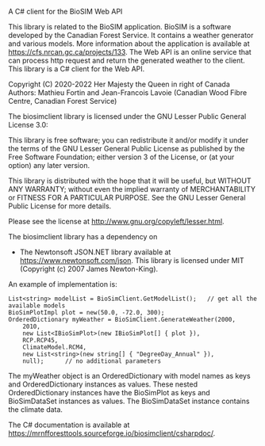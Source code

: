 A C# client for the BioSIM Web API

This library is related to the BioSIM application. BioSIM is a software developed by the Canadian Forest Service. It contains a weather generator and various models. 
More information about the application is available at https://cfs.nrcan.gc.ca/projects/133. The Web API is an online service that can process http request and return 
the generated weather to the client. This library is a C# client for the Web API.

Copyright (C) 2020-2022 Her Majesty the Queen in right of Canada
Authors: Mathieu Fortin and Jean-Francois Lavoie (Canadian Wood Fibre Centre, Canadian Forest Service)

The biosimclient library is licensed under the GNU Lesser Public General License 3.0:

This library is free software; you can redistribute it and/or
modify it under the terms of the GNU Lesser General Public
License as published by the Free Software Foundation; either
version 3 of the License, or (at your option) any later version.

This library is distributed with the hope that it will be useful,
but WITHOUT ANY WARRANTY; without even the implied
warranty of MERCHANTABILITY or FITNESS FOR A
PARTICULAR PURPOSE. See the GNU Lesser General Public
License for more details.

Please see the license at http://www.gnu.org/copyleft/lesser.html.

The biosimclient library has a dependency on 
  - The Newtonsoft JSON.NET library available at https://www.newtonsoft.com/json. This library is licensed under MIT (Copyright (c) 2007 James Newton-King). 
  
An example of implementation is:

    List<string> modelList = BioSimClient.GetModelList();   // get all the available models
    BioSimPlotImpl plot = new(50.0, -72.0, 300);
    OrderedDictionary myWeather = BioSimClient.GenerateWeather(2000,
        2010,
        new List<IBioSimPlot>(new IBioSimPlot[] { plot }),
        RCP.RCP45,
        ClimateModel.RCM4,
        new List<string>(new string[] { "DegreeDay_Annual" }),
        null);      // no additional parameters

The myWeather object is an OrderedDictionary with model names as keys and OrderedDictionary instances as values. These nested OrderedDictionary instances have 
the BioSimPlot as keys and BioSimDataSet instances as values. The BioSimDataSet instance contains the climate data.

The C# documentation is available at https://mrnfforesttools.sourceforge.io/biosimclient/csharpdoc/.
